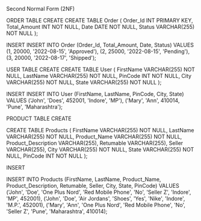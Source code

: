 Second Normal Form (2NF)

ORDER TABLE CREATE CREATE TABLE Order ( Order_Id INT PRIMARY KEY,
Total_Amount INT NOT NULL, Date DATE NOT NULL, Status VARCHAR(255) NOT
NULL );

INSERT INSERT INTO Order (Order_Id, Total_Amount, Date, Status) VALUES
(1, 20000, \'2022-08-15\', \'Approved\'), (2, 25000, \'2022-08-15\',
\'Pending\'), (3, 20000, \'2022-08-17\', \'Shipped\');

USER TABLE CREATE CREATE TABLE User ( FirstName VARCHAR(255) NOT NULL,
LastName VARCHAR(255) NOT NULL, PinCode INT NOT NULL, City VARCHAR(255)
NOT NULL, State VARCHAR(255) NOT NULL );

INSERT INSERT INTO User (FirstName, LastName, PinCode, City, State)
VALUES (\'John\', \'Does\', 452001, \'Indore\', \'MP\'), (\'Mary\',
\'Ann\', 410014, \'Pune\', \'Maharashtra\');

PRODUCT TABLE CREATE

CREATE TABLE Products ( FirstName VARCHAR(255) NOT NULL, LastName
VARCHAR(255) NOT NULL, Product_Name VARCHAR(255) NOT NULL,
Product_Description VARCHAR(255), Retumable VARCHAR(255), Seller
VARCHAR(255), City VARCHAR(255) NOT NULL, State VARCHAR(255) NOT NULL,
PinCode INT NOT NULL );

INSERT

INSERT INTO Products (FirstName, LastName, Product_Name,
Product_Description, Retumable, Seller, City, State, PinCode) VALUES
(\'John\', \'Doe\', \'One Plus Nord\', \'Red Mobile Phone\', \'No\',
\'Seller Z\', \'Indore\', \'MP\', 452001), (\'John\', \'Doe\', \'Air
Jordans\', \'Shoes\', \'Yes\', \'Nike\', \'Indore\', \'M.P.\', 452001),
(\'Mary\', \'Ann\', \'One Plus Nord\', \'Red Mobile Phone\', \'No\',
\'Seller Z\', \'Pune\', \'Maharashtra\', 410014);
